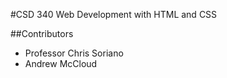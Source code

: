 #CSD 340 Web Development with HTML and CSS

##Contributors

* Professor Chris Soriano
* Andrew McCloud



